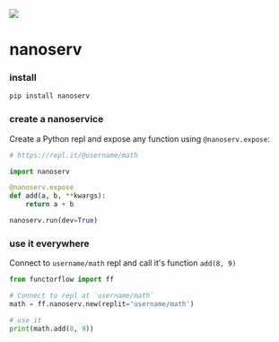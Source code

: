 ![](https://res.cloudinary.com/functorflow/image/upload/c_scale,w_1286/v1567428670/cover_aybzhh.png)

# nanoserv


### install 

```bash
pip install nanoserv
```

### create a nanoservice

Create a Python repl and expose any function using `@nanoserv.expose`:

```python
# https://repl.it/@username/math

import nanoserv

@nanoserv.expose
def add(a, b, **kwargs):
    return a + b

nanoserv.run(dev=True)
```

### use it everywhere

Connect to `username/math` repl and call it's function `add(8, 9)`

```python
from functorflow import ff

# Connect to repl at `username/math` 
math = ff.nanoserv.new(replit='username/math')

# use it
print(math.add(8, 9))
```
